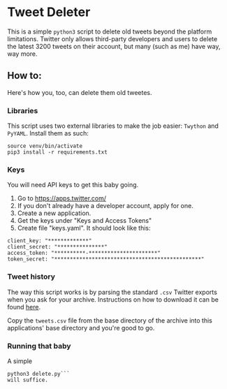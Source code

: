 # Tweet Deleter

This is a simple `python3` script to delete old tweets beyond the platform limitations. Twitter only allows third-party developers and users to delete the latest 3200 tweets on their account, but many (such as me) have way, way more.

## How to:

Here's how you, too, can delete them old tweetes.

### Libraries
This script uses two external libraries to make the job easier: `Twython` and `PyYAML`. Install them as such:

```virtualenv venv
source venv/bin/activate
pip3 install -r requirements.txt
```

### Keys
You will need API keys to get this baby going. 

1. Go to https://apps.twitter.com/ 
2. If you don't already have a developer account, apply for one.
3. Create a new application.
4. Get the keys under "Keys and Access Tokens"
5. Create file "keys.yaml". It should look like this:
```
client_key: "*************"
client_secret: "***************"
access_token: "**********-**********************"
token_secret: "***********************************************"
```

### Tweet history

The way this script works is by parsing the standard `.csv` Twitter exports when you ask for your archive. Instructions on how to download it can be found [here](https://help.twitter.com/en/managing-your-account/how-to-download-your-twitter-archive).

Copy the `tweets.csv` file from the base directory of the archive into this applications' base directory and you're good to go.

### Running that baby

A simple 
```
python3 delete.py``` 
will suffice.

